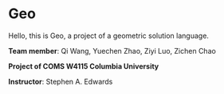 # Geo

Hello, this is Geo, a project of a geometric solution language.

__Team member__: Qi Wang, Yuechen Zhao, Ziyi Luo, Zichen Chao

__Project of COMS W4115 Columbia University__

__Instructor__: Stephen A. Edwards

